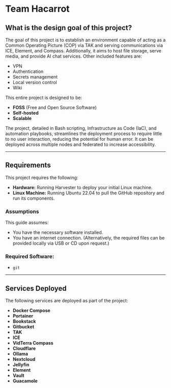 # Team Hacarrot

## What is the design goal of this project?
The goal of this project is to establish an environment capable of acting as a Common Operating Picture (COP) via TAK and serving communications via ICE, Element, and Compass. Additionally, it aims to host file storage, serve media, and provide AI chat services. Other included features are:

- VPN
- Authentication
- Secrets management
- Local version control
- Wiki

This entire project is designed to be:
- **FOSS** (Free and Open Source Software)
- **Self-hosted**
- **Scalable**

The project, detailed in Bash scripting, Infrastructure as Code (IaC), and automation playbooks, streamlines the deployment process to require little to no user interaction, reducing the potential for human error. It can be deployed across multiple nodes and federated to increase accessibility.

---

## Requirements
This project requires the following:

- **Hardware:** Running Harvester to deploy your initial Linux machine.
- **Linux Machine:** Running Ubuntu 22.04 to pull the GitHub repository and run its components.

### Assumptions
This guide assumes:
- You have the necessary software installed.
- You have an internet connection. (Alternatively, the required files can be provided locally via USB or CD upon request.)

### Required Software:
- `git`

---

## Services Deployed
The following services are deployed as part of the project:

- **Docker Compose**
- **Portainer**
- **Bookstack**
- **Gitbucket**
- **TAK**
- **ICE**
- **VidTerra Compass**
- **Cloudflare**
- **Ollama**
- **Nextcloud**
- **Jellyfin**
- **Element**
- **Vault**
- **Guacamole**
